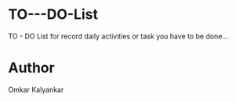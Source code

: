 # TO---DO-List

TO - DO List for record daily activities or task you have to be done...

# Author

Omkar Kalyankar
